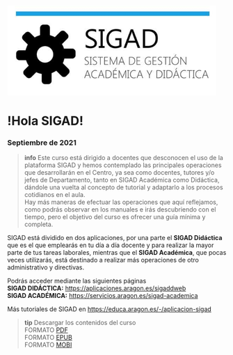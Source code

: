 ![logo SIGAD](https://raw.githubusercontent.com/catedu/curso-basico-sigad/master/img/SIGAD.png)   
# !Hola SIGAD! 
### Septiembre de 2021
>**info**
> Este curso está dirigido a docentes que desconocen el uso de la plataforma SIGAD y hemos contemplado las principales operaciones que desarrollarán en el Centro, ya sea como docentes, tutores y/o jefes de Departamento, 
tanto en SIGAD Académica como Didáctica, dándole una vuelta al concepto de tutorial y adaptarlo a los procesos cotidianos en el aula.     
> Hay más maneras de efectuar las operaciones que aquí reflejamos, como podrás observar en los manuales e irás descubriendo con el tiempo, pero el objetivo del curso es ofrecer una guía mínima y completa.

SIGAD está dividido en dos aplicaciones, por una parte el **SIGAD Didáctica** que es el que emplearás en tu día a día docente y para realizar la mayor parte de tus tareas laborales, mientras que el **SIGAD Académica**, que pocas veces utilizarás, está destinado a realizar más operaciones de otro administrativo y directivas.

Podrás acceder mediante las siguientes páginas   
  **SIGAD DIDÁCTICA:** <a href="https://aplicaciones.aragon.es/sigaddweb" target="_blank">https://aplicaciones.aragon.es/sigaddweb</a>   
  **SIGAD ACADÉMICA:** <a href="https://servicios.aragon.es/sigad-academica" target="_blank">https://servicios.aragon.es/sigad-academica</a>

Más tutoriales de SIGAD en <a href="https://educa.aragon.es/-/aplicacion-sigad" target="_blank">https://educa.aragon.es/-/aplicacion-sigad</a>

>**tip**
>Descargar los contenidos del curso   
>FORMATO [PDF](https://github.com/catedu/curso-basico-sigad/raw/gh-pages/mybook/curso-basico-sigad.pdf)   
>FORMATO [EPUB](https://github.com/catedu/curso-basico-sigad/raw/gh-pages/mybook/curso-basico-sigad.epub)   
>FORMATO [MOBI](https://github.com/catedu/curso-basico-sigad/raw/gh-pages/mybook/curso-basico-sigad.mobi)
